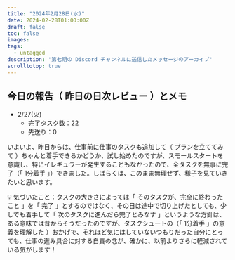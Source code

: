 ```yaml
---
title: "2024年2月28日(水)"
date: 2024-02-28T01:00:00Z
draft: false
toc: false
images:
tags: 
  - untagged
description: '第七期の Discord チャンネルに送信したメッセージのアーカイブ'
scrolltotop: true
---
```


## 今日の報告（ 昨日の日次レビュー ）とメモ

- 2/27(火)
  - 完了タスク数：22
  - 先送り：0

いよいよ、昨日からは、仕事前に仕事のタスクも追加して（ プランを立ててみて ）ちゃんと着手できるかどうか、試し始めたのですが、スモールスタートを意識し、特にイレギュラーが発生することもなかったので、全タスクを無事に完了（「 1分着手 」）できました。しばらくは、このまま無理せず、様子を見ていきたいと思います。

💡 気づいたこと：タスクの大きさによっては「 そのタスクが、完全に終わったこと 」を「 完了 」とするのではなく、その日は途中で切り上げたとしても、少しでも着手して「 次のタスクに進んだら完了とみなす 」というような方針は、ある意味では昔からそうだったのですが、タスクシュートの（「 1分着手 」の意義を理解した ）おかげで、それほど気にはしていないつもりだった自分にとっても、仕事の進み具合に対する自責の念が、確かに、以前よりさらに軽減されている気がします！
